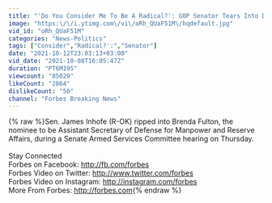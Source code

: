 ```yaml
---
title: "'Do You Consider Me To Be A Radical?': GOP Senator Tears Into DOD Nominee Over Religious Views"
image: "https:\/\/i.ytimg.com\/vi\/oRh_QUaF51M\/hqdefault.jpg"
vid_id: "oRh_QUaF51M"
categories: "News-Politics"
tags: ["Consider","Radical?':","Senator"]
date: "2021-10-12T23:03:13+03:00"
vid_date: "2021-10-08T16:05:47Z"
duration: "PT6M19S"
viewcount: "85029"
likeCount: "2864"
dislikeCount: "50"
channel: "Forbes Breaking News"
---
```

{% raw %}Sen. James Inhofe (R-OK) ripped into Brenda Fulton, the nominee to be Assistant Secretary of Defense for Manpower and Reserve Affairs, during a Senate Armed Services Committee hearing on Thursday.<br /><br />Stay Connected<br />Forbes on Facebook: <a rel="nofollow" target="blank" href="http://fb.com/forbes">http://fb.com/forbes</a><br />Forbes Video on Twitter: <a rel="nofollow" target="blank" href="http://www.twitter.com/forbes">http://www.twitter.com/forbes</a><br />Forbes Video on Instagram: <a rel="nofollow" target="blank" href="http://instagram.com/forbes">http://instagram.com/forbes</a><br />More From Forbes:  <a rel="nofollow" target="blank" href="http://forbes.com">http://forbes.com</a>{% endraw %}
